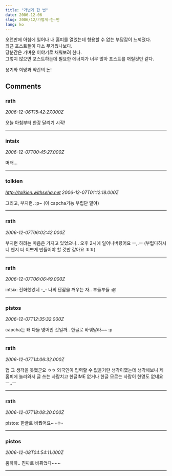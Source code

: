 ```yaml
---
title: "가볍게 한 번"
date: 2006-12-06
slug: 2006/12/가볍게-한-번
lang: ko
---
```


오랜만에 아침에 일어나 내 홈피를 열었는데 형용할 수 없는 부담감이 느껴졌다.  
최근 포스트들이 다소 무거웠나보다.  
당분간은 가벼운 이야기로 채워보려 한다.  
그렇지 않으면 포스트하는데 필요한 에너지가 너무 많아 포스트를 꺼릴것만 같다.  

용기와 희망과 약간의 돈!

## Comments

### rath
*2006-12-06T15:42:27.000Z*

오늘 아침부터 한강 달리기 시작!

---

### intsix
*2006-12-07T00:45:27.000Z*

머래...

---

### tolkien
*http://tolkien.withseha.net*
*2006-12-07T01:12:18.000Z*

그리고, 부지런. :p~
(아 capcha기능 부럽단 말야)

---

### rath
*2006-12-07T06:02:42.000Z*

부지런 하려는 마음은 가지고 있었으나.. 오후 2시에 일어나버렸어요 ㅡ,.ㅡ
(부럽다하시니 왠지 더 이쁘게 만들어야 할 것만 같아요 ㅎㅎ)

---

### rath
*2006-12-07T06:06:49.000Z*

intsix: 전화했었네 -_- 나의 단잠을 깨우는 자.. 부들부들 :@

---

### pistos
*2006-12-07T12:35:32.000Z*

capcha는 왜 다들 영어인 것일까.. 
한글로 바꿔달라~~ :p

---

### rath
*2006-12-07T14:06:32.000Z*

헙 그 생각을 못했군요 ㅎㅎ 외국인이 입력할 수 없을거란 생각이였는데
생각해보니 제 홈피에 놀러와서 글 쓰는 사람치고 한글IME 없거나 한글 모르는 사람이 한명도 없네요 ㅡ,.ㅡ

---

### rath
*2006-12-07T18:08:20.000Z*

pistos: 한글로 바꿨어요~ -ㅇ-

---

### pistos
*2006-12-08T04:54:11.000Z*

움하하.. 진짜로 바뀌었다~~~

---

